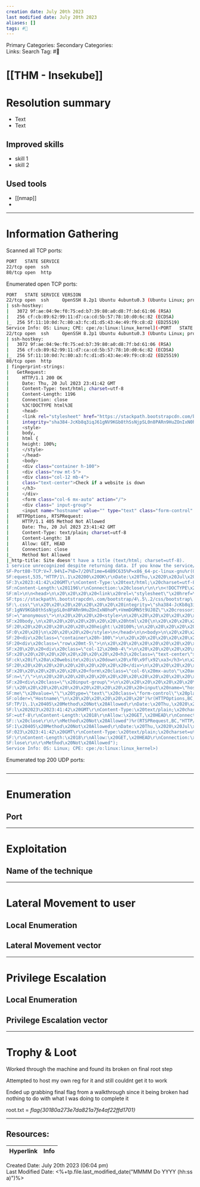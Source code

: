 ```yaml
---
creation date: July 20th 2023
last modified date: July 20th 2023
aliases: []
tags: #🎌
---
```


Primary Categories: 
Secondary Categories:  
Links: 
Search Tag: #🎌  

# [[THM - Insekube]]  


# Resolution summary
- Text
- Text

## Improved skills
- skill 1
- skill 2

## Used tools
- [[nmap]]
- 

---

# Information Gathering
Scanned all TCP ports:
```bash
PORT   STATE SERVICE
22/tcp open  ssh
80/tcp open  http
```

Enumerated open TCP ports:
```bash
PORT   STATE SERVICE VERSION
22/tcp open  ssh     OpenSSH 8.2p1 Ubuntu 4ubuntu0.3 (Ubuntu Linux; protocol 2.0)
| ssh-hostkey: 
|   3072 9f:ae:04:9e:f0:75:ed:b7:39:80:a0:d8:7f:bd:61:06 (RSA)
|   256 cf:cb:89:62:99:11:d7:ca:cd:5b:57:78:10:d0:6c:82 (ECDSA)
|_  256 5f:11:10:0d:7c:80:a3:fc:d1:d5:43:4e:49:f9:c8:d2 (ED25519)
Service Info: OS: Linux; CPE: cpe:/o:linux:linux_kernel](<PORT   STATE SERVICE VERSION
22/tcp open  ssh     OpenSSH 8.2p1 Ubuntu 4ubuntu0.3 (Ubuntu Linux; protocol 2.0)
| ssh-hostkey: 
|   3072 9f:ae:04:9e:f0:75:ed:b7:39:80:a0:d8:7f:bd:61:06 (RSA)
|   256 cf:cb:89:62:99:11:d7:ca:cd:5b:57:78:10:d0:6c:82 (ECDSA)
|_  256 5f:11:10:0d:7c:80:a3:fc:d1:d5:43:4e:49:f9:c8:d2 (ED25519)
80/tcp open  http
| fingerprint-strings: 
|   GetRequest: 
|     HTTP/1.1 200 OK
|     Date: Thu, 20 Jul 2023 23:41:42 GMT
|     Content-Type: text/html; charset=utf-8
|     Content-Length: 1196
|     Connection: close
|     %3C!DOCTYPE html%3E
|     <head>
|     <link rel="stylesheet" href="https://stackpath.bootstrapcdn.com/bootstrap/4.5.2/css/bootstrap.min.css"
|     integrity="sha384-JcKb8q3iqJ61gNV9KGb8thSsNjpSL0n8PARn9HuZOnIxN0hoP+VmmDGMN5t9UJ0Z" crossorigin="anonymous">
|     <style>
|     body,
|     html {
|     height: 100%;
|     </style>
|     </head>
|     <body>
|     <div class="container h-100">
|     <div class="row mt-5">
|     <div class="col-12 mb-4">
|     class="text-center">Check if a website is down 
|     </h3>
|     </div>
|     <form class="col-6 mx-auto" action="/">
|     <div class=" input-group">
|     <input name="hostname" value="" type="text" class="form-control" placeholder="Hostname"
|   HTTPOptions, RTSPRequest: 
|     HTTP/1.1 405 Method Not Allowed
|     Date: Thu, 20 Jul 2023 23:41:42 GMT
|     Content-Type: text/plain; charset=utf-8
|     Content-Length: 18
|     Allow: GET, HEAD
|     Connection: close
|_    Method Not Allowed
|_http-title: Site doesn't have a title (text/html; charset=utf-8).
1 service unrecognized despite returning data. If you know the service/version, please submit the following fingerprint at https://nmap.org/cgi-bin/submit.cgi?new-service :
SF-Port80-TCP:V=7.94%I=7%D=7/20%Time=64B9C635%P=x86_64-pc-linux-gnu%r(GetR
SF:equest,535,"HTTP/1\.1\x20200\x20OK\r\nDate:\x20Thu,\x2020\x20Jul\x20202
SF:3\x2023:41:42\x20GMT\r\nContent-Type:\x20text/html;\x20charset=utf-8\r\
SF:nContent-Length:\x201196\r\nConnection:\x20close\r\n\r\n<!DOCTYPE\x20ht
SF:ml>\n\n<head>\n\x20\x20\x20\x20<link\x20rel=\"stylesheet\"\x20href=\"ht
SF:tps://stackpath\.bootstrapcdn\.com/bootstrap/4\.5\.2/css/bootstrap\.min
SF:\.css\"\n\x20\x20\x20\x20\x20\x20\x20\x20integrity=\"sha384-JcKb8q3iqJ6
SF:1gNV9KGb8thSsNjpSL0n8PARn9HuZOnIxN0hoP\+VmmDGMN5t9UJ0Z\"\x20crossorigin
SF:=\"anonymous\">\n\x20\x20\x20\x20<style>\n\x20\x20\x20\x20\x20\x20\x20\
SF:x20body,\n\x20\x20\x20\x20\x20\x20\x20\x20html\x20{\n\x20\x20\x20\x20\x
SF:20\x20\x20\x20\x20\x20\x20\x20height:\x20100%;\n\x20\x20\x20\x20\x20\x2
SF:0\x20\x20}\n\x20\x20\x20\x20</style>\n</head>\n\n<body>\n\x20\x20\x20\x
SF:20<div\x20class=\"container\x20h-100\">\n\x20\x20\x20\x20\x20\x20\x20\x
SF:20<div\x20class=\"row\x20mt-5\">\n\x20\x20\x20\x20\x20\x20\x20\x20\x20\
SF:x20\x20\x20<div\x20class=\"col-12\x20mb-4\">\n\x20\x20\x20\x20\x20\x20\
SF:x20\x20\x20\x20\x20\x20\x20\x20\x20\x20<h3\x20class=\"text-center\">Che
SF:ck\x20if\x20a\x20website\x20is\x20down\x20\xf0\x9f\x92\xa3</h3>\n\x20\x
SF:20\x20\x20\x20\x20\x20\x20\x20\x20\x20\x20</div>\n\x20\x20\x20\x20\x20\
SF:x20\x20\x20\x20\x20\x20\x20<form\x20class=\"col-6\x20mx-auto\"\x20actio
SF:n=\"/\">\n\x20\x20\x20\x20\x20\x20\x20\x20\x20\x20\x20\x20\x20\x20\x20\
SF:x20<div\x20class=\"\x20input-group\">\n\x20\x20\x20\x20\x20\x20\x20\x20
SF:\x20\x20\x20\x20\x20\x20\x20\x20\x20\x20\x20\x20<input\x20name=\"hostna
SF:me\"\x20value=\"\"\x20type=\"text\"\x20class=\"form-control\"\x20placeh
SF:older=\"Hostname\"\n\x20\x20\x20\x20\x20\x20\x20")%r(HTTPOptions,BC,"HT
SF:TP/1\.1\x20405\x20Method\x20Not\x20Allowed\r\nDate:\x20Thu,\x2020\x20Ju
SF:l\x202023\x2023:41:42\x20GMT\r\nContent-Type:\x20text/plain;\x20charset
SF:=utf-8\r\nContent-Length:\x2018\r\nAllow:\x20GET,\x20HEAD\r\nConnection
SF::\x20close\r\n\r\nMethod\x20Not\x20Allowed")%r(RTSPRequest,BC,"HTTP/1\.
SF:1\x20405\x20Method\x20Not\x20Allowed\r\nDate:\x20Thu,\x2020\x20Jul\x202
SF:023\x2023:41:42\x20GMT\r\nContent-Type:\x20text/plain;\x20charset=utf-8
SF:\r\nContent-Length:\x2018\r\nAllow:\x20GET,\x20HEAD\r\nConnection:\x20c
SF:lose\r\n\r\nMethod\x20Not\x20Allowed");
Service Info: OS: Linux; CPE: cpe:/o:linux:linux_kernel>)
```

Enumerated top 200 UDP ports:
```bash

```

---

# Enumeration
## Port 


---

# Exploitation
## Name of the technique


---

# Lateral Movement to user
## Local Enumeration


## Lateral Movement vector


---

# Privilege Escalation
## Local Enumeration


## Privilege Escalation vector


---

# Trophy & Loot

Worked through the machine and found its broken on final root step

Attempted to host my own reg for it and still couldnt get it to work

Ended up grabbing final flag from a walkthrough since it being broken had nothing to do with what I was doing to complete it

root.txt = *flag{30180a273e7da821a7fe4af22ffd1701}*


___

## Resources:

| Hyperlink | Info |
| --------- | ---- |


Created Date: July 20th 2023 (06:04 pm)  
Last Modified Date: <%+tp.file.last_modified_date("MMMM Do YYYY (hh:ss a)")%>
